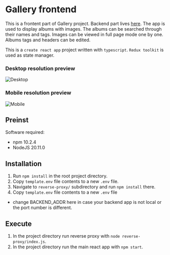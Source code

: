 # Gallery frontend

This is a frontent part of Gallery project. Backend part lives [here](https://github.com/Bolnus/gallery_backend). 
The app is used to display albums with images. The albums can be searched through their names and tags. Images can be viewed in full page mode one by one. Albums tags and headers can be edited.

This is a `create react app` project written with `typescript`. `Redux toolkit` is used as state manager.

### Desktop resolution preview

![Desktop](https://github.com/Bolnus/gallery_rtx/blob/master/public/gallery_desktop_2.gif?raw=true)

### Mobile resolution preview

![Mobile](https://github.com/Bolnus/gallery_rtx/blob/master/public/gallery_mobile.gif?raw=true)

## Preinst

Software required:
- npm 10.2.4
- NodeJS 20.11.0

## Installation

1. Run `npm install` in the root project directory. 
2. Copy `template.env` file contents to a new `.env` file.
3. Navigate to `reverse-proxy/` subdirectory and run `npm install` there. 
4. Copy `template.env` file contents to a new `.env` file
- change BACKEND_ADDR here in case your backend app is not local or the port number is different.

## Execute

1. In the project directory run reverse proxy with `node reverse-proxy/index.js`.
2. In the project directory run the main react app with `npm start`.
